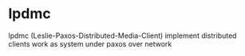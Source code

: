 # lpdmc
lpdmc (Leslie-Paxos-Distributed-Media-Client) implement distributed clients work as system under paxos over network
